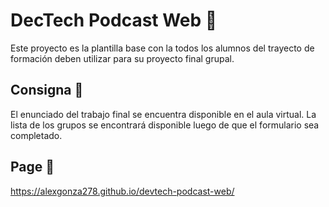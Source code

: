 # DecTech Podcast Web 📢

Este proyecto es la plantilla base con la todos los alumnos del trayecto de formación deben utilizar para su proyecto final grupal.

## Consigna 📄

El enunciado del trabajo final se encuentra disponible en el aula virtual. La lista de los grupos se encontrará disponible luego de que el formulario sea completado.

## Page    📄
https://alexgonza278.github.io/devtech-podcast-web/
